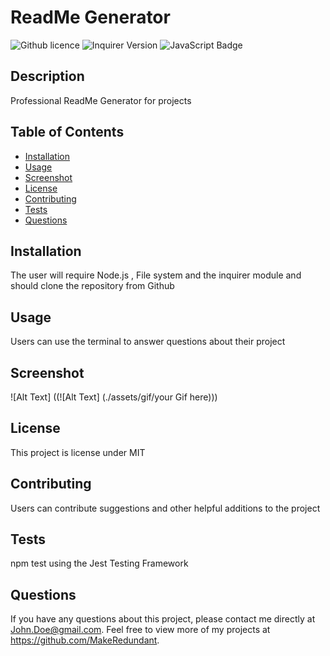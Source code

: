 # ReadMe Generator 
![Github licence](http://img.shields.io/badge/license-MIT-blue.svg)
![Inquirer Version](https://img.shields.io/badge/Inquirer-8.2.4-blue.svg)
![JavaScript Badge](https://img.shields.io/badge/JavaScript-100%25-yellow.svg)
    
 ## Description 
Professional ReadMe Generator for projects   

## Table of Contents
* [Installation](#installation)
* [Usage](#usage)
* [Screenshot](#screenshot)
* [License](#license)
* [Contributing](#contributing)
* [Tests](#tests)
* [Questions](#questions)    

## Installation 
The user will require Node.js , File system and the inquirer module and should clone the repository from Github 

## Usage 
Users can use the terminal to answer questions about their project 

## Screenshot
![Alt Text] ((![Alt Text] (./assets/gif/your Gif here)))  

## License 
This project is license under MIT  

## Contributing 
Users can contribute suggestions and other helpful additions to the project   

## Tests
npm test using the Jest Testing Framework 

## Questions
If you have any questions about this project, please contact me directly at John.Doe@gmail.com. Feel free to view more of my projects at https://github.com/MakeRedundant.